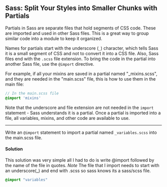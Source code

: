 ## Sass: Split Your Styles into Smaller Chunks with Partials

Partials in Sass are separate files that hold segments of CSS code. These are imported and used in other Sass files. This is a great way to group similar code into a module to keep it organized.

Names for partials start with the underscore (`_`) character, which tells Sass it is a small segment of CSS and not to convert it into a CSS file. Also, Sass files end with the `.scss` file extension. To bring the code in the partial into another Sass file, use the `@import` directive.

For example, if all your mixins are saved in a partial named "_mixins.scss", and they are needed in the "main.scss" file, this is how to use them in the main file:

```scss
// In the main.scss file
@import 'mixins'
```

Note that the underscore and file extension are not needed in the `import` statement - Sass understands it is a partial. Once a partial is imported into a file, all variables, mixins, and other code are available to use.

------

Write an `@import` statement to import a partial named `_variables.scss` into the main.scss file.



#### Solution 

This solution was very simple all I had to do is write @import followed by the name of the file in quotes. *Note* The file that I import needs to start with an underscore(_) and end with .scss so sass knows its a sass/scss file. 

`````scss
@import "variables"
`````